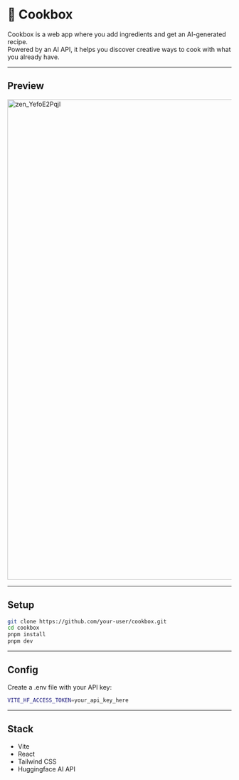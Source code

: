 # 🍳 Cookbox

Cookbox is a web app where you add ingredients and get an AI-generated recipe.  
Powered by an AI API, it helps you discover creative ways to cook with what you already have.

---

## Preview
<img width="1920" height="1080" alt="zen_YefoE2Pqjl" src="https://github.com/user-attachments/assets/aa613e95-4f39-46d1-8270-13fe902c0bd8" />

---

## Setup

```bash
git clone https://github.com/your-user/cookbox.git
cd cookbox
pnpm install
pnpm dev
```

---

## Config

Create a .env file with your API key:

```bash
VITE_HF_ACCESS_TOKEN=your_api_key_here
```

---

## Stack

- Vite
- React
- Tailwind CSS
- Huggingface AI API
